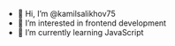 - 👋 Hi, I’m @kamilsalikhov75
- 👀 I’m interested in frontend development
- 🌱 I’m currently learning JavaScript
